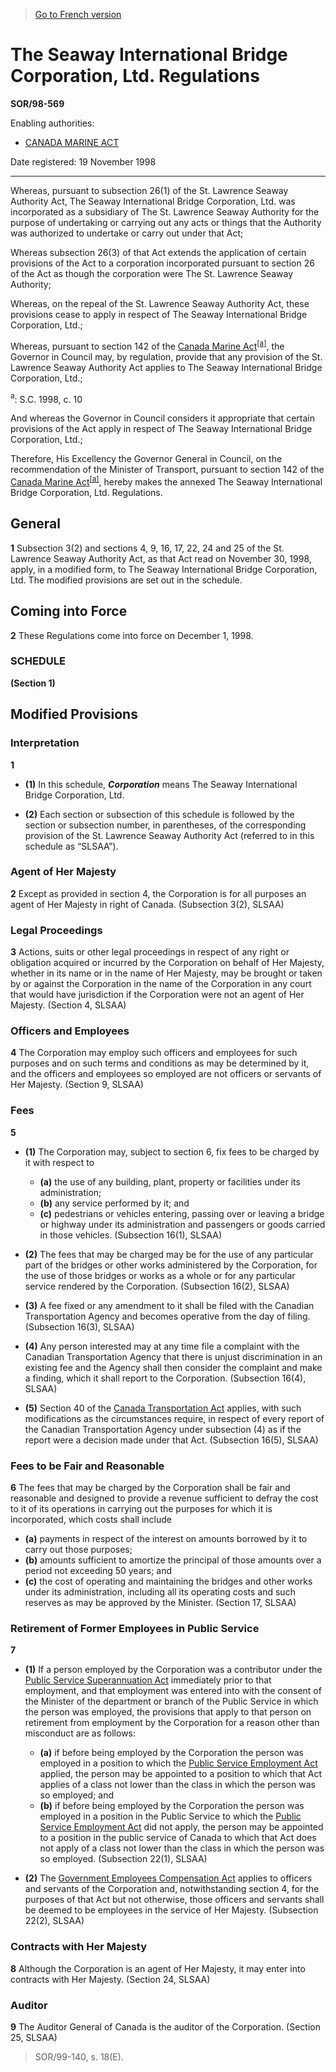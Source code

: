 > [Go to French version](/fr/Règlements/Décrets,%20ordonnances%20et%20règlements%20statutaires/98/569.md)

# The Seaway International Bridge Corporation, Ltd. Regulations

**SOR/98-569**

Enabling authorities: 
- [CANADA MARINE ACT](/en/Acts/Statutes%20of%20Canada/1998/c.%2010.md)

Date registered: 19 November 1998

----------

Whereas, pursuant to subsection 26(1) of the St. Lawrence Seaway Authority Act, The Seaway International Bridge Corporation, Ltd. was incorporated as a subsidiary of The St. Lawrence Seaway Authority for the purpose of undertaking or carrying out any acts or things that the Authority was authorized to undertake or carry out under that Act;

Whereas subsection 26(3) of that Act extends the application of certain provisions of the Act to a corporation incorporated pursuant to section 26 of the Act as though the corporation were The St. Lawrence Seaway Authority;

Whereas, on the repeal of the St. Lawrence Seaway Authority Act, these provisions cease to apply in respect of The Seaway International Bridge Corporation, Ltd.;

Whereas, pursuant to section 142 of the [Canada Marine Act](/en/Acts/Statutes%20of%20Canada/1998/c.%2010.md)<sup><a href='#fna_e'>[a]</a></sup>, the Governor in Council may, by regulation, provide that any provision of the St. Lawrence Seaway Authority Act applies to The Seaway International Bridge Corporation, Ltd.;

<a name='fna_e'><sup>a</sup></a>: S.C. 1998, c. 10<br />

And whereas the Governor in Council considers it appropriate that certain provisions of the Act apply in respect of The Seaway International Bridge Corporation, Ltd.;

Therefore, His Excellency the Governor General in Council, on the recommendation of the Minister of Transport, pursuant to section 142 of the [Canada Marine Act](/en/Acts/Statutes%20of%20Canada/1998/c.%2010.md)<sup><a href='#fna_e'>[a]</a></sup>, hereby makes the annexed The Seaway International Bridge Corporation, Ltd. Regulations.




## General


**1** Subsection 3(2) and sections 4, 9, 16, 17, 22, 24 and 25 of the St. Lawrence Seaway Authority Act, as that Act read on November 30, 1998, apply, in a modified form, to The Seaway International Bridge Corporation, Ltd. The modified provisions are set out in the schedule.




## Coming into Force


**2** These Regulations come into force on December 1, 1998.




### **SCHEDULE** 
**(Section 1)**
## Modified Provisions

### Interpretation

**1** 

- **(1)** In this schedule, ***Corporation*** means The Seaway International Bridge Corporation, Ltd.

- **(2)** Each section or subsection of this schedule is followed by the section or subsection number, in parentheses, of the corresponding provision of the St. Lawrence Seaway Authority Act (referred to in this schedule as “SLSAA”).



### Agent of Her Majesty

**2** Except as provided in section 4, the Corporation is for all purposes an agent of Her Majesty in right of Canada. (Subsection 3(2), SLSAA)



### Legal Proceedings

**3** Actions, suits or other legal proceedings in respect of any right or obligation acquired or incurred by the Corporation on behalf of Her Majesty, whether in its name or in the name of Her Majesty, may be brought or taken by or against the Corporation in the name of the Corporation in any court that would have jurisdiction if the Corporation were not an agent of Her Majesty. (Section 4, SLSAA)



### Officers and Employees

**4** The Corporation may employ such officers and employees for such purposes and on such terms and conditions as may be determined by it, and the officers and employees so employed are not officers or servants of Her Majesty. (Section 9, SLSAA)



### Fees

**5** 

- **(1)** The Corporation may, subject to section 6, fix fees to be charged by it with respect to
	- **(a)** the use of any building, plant, property or facilities under its administration;
	- **(b)** any service performed by it; and
	- **(c)** pedestrians or vehicles entering, passing over or leaving a bridge or highway under its administration and passengers or goods carried in those vehicles. (Subsection 16(1), SLSAA)

- **(2)** The fees that may be charged may be for the use of any particular part of the bridges or other works administered by the Corporation, for the use of those bridges or works as a whole or for any particular service rendered by the Corporation. (Subsection 16(2), SLSAA)

- **(3)** A fee fixed or any amendment to it shall be filed with the Canadian Transportation Agency and becomes operative from the day of filing. (Subsection 16(3), SLSAA)

- **(4)** Any person interested may at any time file a complaint with the Canadian Transportation Agency that there is unjust discrimination in an existing fee and the Agency shall then consider the complaint and make a finding, which it shall report to the Corporation. (Subsection 16(4), SLSAA)

- **(5)** Section 40 of the [Canada Transportation Act](/en/Acts/Statutes%20of%20Canada/1996/c.%2010.md) applies, with such modifications as the circumstances require, in respect of every report of the Canadian Transportation Agency under subsection (4) as if the report were a decision made under that Act. (Subsection 16(5), SLSAA)



### Fees to be Fair and Reasonable

**6** The fees that may be charged by the Corporation shall be fair and reasonable and designed to provide a revenue sufficient to defray the cost to it of its operations in carrying out the purposes for which it is incorporated, which costs shall include
- **(a)** payments in respect of the interest on amounts borrowed by it to carry out those purposes;
- **(b)** amounts sufficient to amortize the principal of those amounts over a period not exceeding 50 years; and
- **(c)** the cost of operating and maintaining the bridges and other works under its administration, including all its operating costs and such reserves as may be approved by the Minister. (Section 17, SLSAA)



### Retirement of Former Employees in Public Service

**7** 

- **(1)** If a person employed by the Corporation was a contributor under the [Public Service Superannuation Act](/en/Acts/Revised%20Statutes%20of%20Canada/P/P-36.md) immediately prior to that employment, and that employment was entered into with the consent of the Minister of the department or branch of the Public Service in which the person was employed, the provisions that apply to that person on retirement from employment by the Corporation for a reason other than misconduct are as follows:
	- **(a)** if before being employed by the Corporation the person was employed in a position to which the [Public Service Employment Act](/en/Acts/Statutes%20of%20Canada/2003/c.%2022,%20ss.%2012,%2013%20.md) applied, the person may be appointed to a position to which that Act applies of a class not lower than the class in which the person was so employed; and
	- **(b)** if before being employed by the Corporation the person was employed in a position in the Public Service to which the [Public Service Employment Act](/en/Acts/Statutes%20of%20Canada/2003/c.%2022,%20ss.%2012,%2013%20.md) did not apply, the person may be appointed to a position in the public service of Canada to which that Act does not apply of a class not lower than the class in which the person was so employed. (Subsection 22(1), SLSAA)

- **(2)** The [Government Employees Compensation Act](/en/Acts/Revised%20Statutes%20of%20Canada/G/G-5.md) applies to officers and servants of the Corporation and, notwithstanding section 4, for the purposes of that Act but not otherwise, those officers and servants shall be deemed to be employees in the service of Her Majesty. (Subsection 22(2), SLSAA)



### Contracts with Her Majesty

**8** Although the Corporation is an agent of Her Majesty, it may enter into contracts with Her Majesty. (Section 24, SLSAA)



### Auditor

**9** The Auditor General of Canada is the auditor of the Corporation. (Section 25, SLSAA)


> SOR/99-140, s. 18(E).


